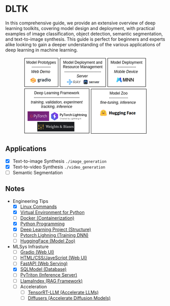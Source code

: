 # DLTK
In this comprehensive guide, we provide an extensive overview of deep learning toolkits, covering model design and deployment, with practical examples of image classification, object detection, semantic segmentation, and text-to-image synthesis. This guide is perfect for beginners and experts alike looking to gain a deeper understanding of the various applications of deep learning in machine learning.

<p align="center">
  <img src="https://github.com/Jason-cs18/DLTK/blob/main/imgs/dlsys_outline.png" />
</p>

## Applications
- [x] Text-to-image Synthesis `./image_generation`
- [x] Text-to-video Synthesis `./video_generation`
- [ ] Semantic Segmentation

## Notes

- Engineering Tips
  - [x] [Linux Commands](https://github.com/Jason-cs18/DLTK/blob/main/engineering_tips/linux.md)
  - [x] [Virtual Environment for Python](https://github.com/Jason-cs18/DLTK/blob/main/engineering_tips/conda.md)
  - [ ] [Docker (Containerization)](https://github.com/Jason-cs18/DLTK/blob/main/engineering_tips/docker.md)
  - [x] [Python Programming](https://github.com/Jason-cs18/DLTK/blob/main/engineering_tips/python.md)
  - [x] [Deep Learning Project (Structure)](https://github.com/Jason-cs18/DLTK/blob/main/engineering_tips/project.md)
  - [ ] [Pytorch Lighning (Training DNN)](https://github.com/Jason-cs18/DLTK/blob/main/engineering_tips/lightning.md)
  - [ ] [HuggingFace (Model Zoo)](https://github.com/Jason-cs18/DLTK/blob/main/engineering_tips/hf.md)

- MLSys Infrasture
  - [ ] [Gradio (Web UI)](https://github.com/Jason-cs18/DLTK/blob/main/mlsys_infrasture/Gradio.md)
  - [ ] [HTML/CSS/JaveScript (Web UI)](https://github.com/Jason-cs18/DLTK/blob/main/mlsys_infrasture/HTML_CSS_JS.md)
  - [ ] [FastAPI (Web Serving)](https://github.com/Jason-cs18/DLTK/blob/main/mlsys_infrasture/FastAPI.md)
  - [x] [SQLModel (Database)](https://github.com/Jason-cs18/DLTK/blob/main/mlsys_infrasture/SQLModel.md)
  - [ ] [PyTriton (Inference Server)](https://github.com/Jason-cs18/DLTK/blob/main/mlsys_infrasture/pytriton.md)
  - [ ] [LlamaIndex (RAG Framework)](https://github.com/Jason-cs18/DLTK/blob/main/mlsys_infrasture/llamaindex.md)
  - [ ] Acceleration
    - [ ] [TensorRT-LLM (Accelerate LLMs)](https://github.com/Jason-cs18/DLTK/blob/main/mlsys_infrasture/tensorrt-llm.md)
    - [ ] [Diffusers (Accelerate Diffusion Models)](https://github.com/Jason-cs18/DLTK/blob/main/mlsys_infrasture/diffusers.md)